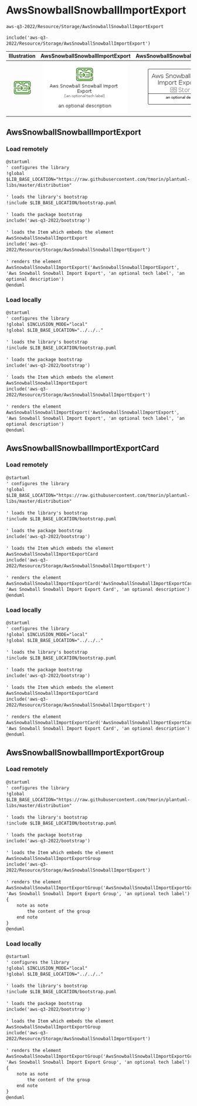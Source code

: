 # AwsSnowballSnowballImportExport


```text
aws-q3-2022/Resource/Storage/AwsSnowballSnowballImportExport
```

```text
include('aws-q3-2022/Resource/Storage/AwsSnowballSnowballImportExport')
```



| Illustration | AwsSnowballSnowballImportExport | AwsSnowballSnowballImportExportCard | AwsSnowballSnowballImportExportGroup |
| :---: | :---: | :---: | :---: |
| ![illustration for Illustration](../../../aws-q3-2022/Resource/Storage/AwsSnowballSnowballImportExport.png) | ![illustration for AwsSnowballSnowballImportExport](../../../aws-q3-2022/Resource/Storage/AwsSnowballSnowballImportExport.Local.png) | ![illustration for AwsSnowballSnowballImportExportCard](../../../aws-q3-2022/Resource/Storage/AwsSnowballSnowballImportExportCard.Local.png) | ![illustration for AwsSnowballSnowballImportExportGroup](../../../aws-q3-2022/Resource/Storage/AwsSnowballSnowballImportExportGroup.Local.png) |




## AwsSnowballSnowballImportExport

### Load remotely
```plantuml
@startuml
' configures the library
!global $LIB_BASE_LOCATION="https://raw.githubusercontent.com/tmorin/plantuml-libs/master/distribution"

' loads the library's bootstrap
!include $LIB_BASE_LOCATION/bootstrap.puml

' loads the package bootstrap
include('aws-q3-2022/bootstrap')

' loads the Item which embeds the element AwsSnowballSnowballImportExport
include('aws-q3-2022/Resource/Storage/AwsSnowballSnowballImportExport')

' renders the element
AwsSnowballSnowballImportExport('AwsSnowballSnowballImportExport', 'Aws Snowball Snowball Import Export', 'an optional tech label', 'an optional description')
@enduml
```

### Load locally
```plantuml
@startuml
' configures the library
!global $INCLUSION_MODE="local"
!global $LIB_BASE_LOCATION="../../.."

' loads the library's bootstrap
!include $LIB_BASE_LOCATION/bootstrap.puml

' loads the package bootstrap
include('aws-q3-2022/bootstrap')

' loads the Item which embeds the element AwsSnowballSnowballImportExport
include('aws-q3-2022/Resource/Storage/AwsSnowballSnowballImportExport')

' renders the element
AwsSnowballSnowballImportExport('AwsSnowballSnowballImportExport', 'Aws Snowball Snowball Import Export', 'an optional tech label', 'an optional description')
@enduml
```

## AwsSnowballSnowballImportExportCard

### Load remotely
```plantuml
@startuml
' configures the library
!global $LIB_BASE_LOCATION="https://raw.githubusercontent.com/tmorin/plantuml-libs/master/distribution"

' loads the library's bootstrap
!include $LIB_BASE_LOCATION/bootstrap.puml

' loads the package bootstrap
include('aws-q3-2022/bootstrap')

' loads the Item which embeds the element AwsSnowballSnowballImportExportCard
include('aws-q3-2022/Resource/Storage/AwsSnowballSnowballImportExport')

' renders the element
AwsSnowballSnowballImportExportCard('AwsSnowballSnowballImportExportCard', 'Aws Snowball Snowball Import Export Card', 'an optional description')
@enduml
```

### Load locally
```plantuml
@startuml
' configures the library
!global $INCLUSION_MODE="local"
!global $LIB_BASE_LOCATION="../../.."

' loads the library's bootstrap
!include $LIB_BASE_LOCATION/bootstrap.puml

' loads the package bootstrap
include('aws-q3-2022/bootstrap')

' loads the Item which embeds the element AwsSnowballSnowballImportExportCard
include('aws-q3-2022/Resource/Storage/AwsSnowballSnowballImportExport')

' renders the element
AwsSnowballSnowballImportExportCard('AwsSnowballSnowballImportExportCard', 'Aws Snowball Snowball Import Export Card', 'an optional description')
@enduml
```

## AwsSnowballSnowballImportExportGroup

### Load remotely
```plantuml
@startuml
' configures the library
!global $LIB_BASE_LOCATION="https://raw.githubusercontent.com/tmorin/plantuml-libs/master/distribution"

' loads the library's bootstrap
!include $LIB_BASE_LOCATION/bootstrap.puml

' loads the package bootstrap
include('aws-q3-2022/bootstrap')

' loads the Item which embeds the element AwsSnowballSnowballImportExportGroup
include('aws-q3-2022/Resource/Storage/AwsSnowballSnowballImportExport')

' renders the element
AwsSnowballSnowballImportExportGroup('AwsSnowballSnowballImportExportGroup', 'Aws Snowball Snowball Import Export Group', 'an optional tech label') {
    note as note
        the content of the group
    end note
}
@enduml
```

### Load locally
```plantuml
@startuml
' configures the library
!global $INCLUSION_MODE="local"
!global $LIB_BASE_LOCATION="../../.."

' loads the library's bootstrap
!include $LIB_BASE_LOCATION/bootstrap.puml

' loads the package bootstrap
include('aws-q3-2022/bootstrap')

' loads the Item which embeds the element AwsSnowballSnowballImportExportGroup
include('aws-q3-2022/Resource/Storage/AwsSnowballSnowballImportExport')

' renders the element
AwsSnowballSnowballImportExportGroup('AwsSnowballSnowballImportExportGroup', 'Aws Snowball Snowball Import Export Group', 'an optional tech label') {
    note as note
        the content of the group
    end note
}
@enduml
```

